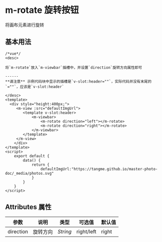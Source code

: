 # m-rotate 旋转按钮
将画布元素进行旋转

## 基本用法
```
/*vue*/
<desc>

将`m-rotate`放入`m-viewbar`插槽中，并设置`direction`旋转方向属性即可

------
**请注意** 示例代码块中显示的插槽是`v-slot:header=""`，实际代码并没有末尾的`=""`，应该是`v-slot:header`

</desc>
<template>
  <div style="height:400px;">
	 <m-view :src="defaultImgUrl">
	 	<template v-slot:header>
			<m-viewbar>
				<m-rotate direction="left"></m-rotate>
				<m-rotate direction="right"></m-rotate>	
			</m-viewbar>
		</template>
	 </m-view>
	</div>
</template>
<script>
	export default {
		data() {
			return {
				defaultImgUrl:"https://tangme.github.io/master-photo-doc/_media/photos.svg"
			}
		}
	}
</script>
```

## Attributes 属性
| 参数     | 说明                                               | 类型     | 可选值 | 默认值   |
| -------- | -------------------------------------------------- | -------- | ------ | -------- |
| direction      | 旋转方向                                     | *String* | right/left      | right        |
